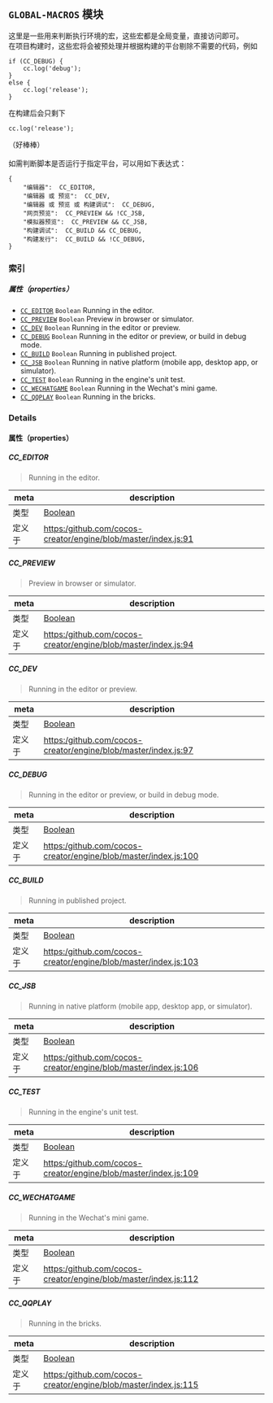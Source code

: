 
## `GLOBAL-MACROS` 模块






这里是一些用来判断执行环境的宏，这些宏都是全局变量，直接访问即可。<br>
在项目构建时，这些宏将会被预处理并根据构建的平台剔除不需要的代码，例如

    if (CC_DEBUG) {
        cc.log('debug');
    }
    else {
        cc.log('release');
    }

在构建后会只剩下

    cc.log('release');

（好棒棒）<br>
<br>
如需判断脚本是否运行于指定平台，可以用如下表达式：

    {
        "编辑器":  CC_EDITOR,
        "编辑器 或 预览":  CC_DEV,
        "编辑器 或 预览 或 构建调试":  CC_DEBUG,
        "网页预览":  CC_PREVIEW && !CC_JSB,
        "模拟器预览":  CC_PREVIEW && CC_JSB,
        "构建调试":  CC_BUILD && CC_DEBUG,
        "构建发行":  CC_BUILD && !CC_DEBUG,
    }





### 索引

##### 属性（properties）

  - [`CC_EDITOR`](#cceditor) `Boolean` Running in the editor.
  - [`CC_PREVIEW`](#ccpreview) `Boolean` Preview in browser or simulator.
  - [`CC_DEV`](#ccdev) `Boolean` Running in the editor or preview.
  - [`CC_DEBUG`](#ccdebug) `Boolean` Running in the editor or preview, or build in debug mode.
  - [`CC_BUILD`](#ccbuild) `Boolean` Running in published project.
  - [`CC_JSB`](#ccjsb) `Boolean` Running in native platform (mobile app, desktop app, or simulator).
  - [`CC_TEST`](#cctest) `Boolean` Running in the engine's unit test.
  - [`CC_WECHATGAME`](#ccwechatgame) `Boolean` Running in the Wechat's mini game.
  - [`CC_QQPLAY`](#ccqqplay) `Boolean` Running in the bricks.





### Details


#### 属性（properties）


##### CC_EDITOR

> Running in the editor.

| meta | description |
|------|-------------|
| 类型 | <a href="https://developer.mozilla.org/en/JavaScript/Reference/Global_Objects/Boolean" class="crosslink external" target="_blank">Boolean</a> |
| 定义于 | [https:/github.com/cocos-creator/engine/blob/master/index.js:91](https:/github.com/cocos-creator/engine/blob/master/index.js#L91) |



##### CC_PREVIEW

> Preview in browser or simulator.

| meta | description |
|------|-------------|
| 类型 | <a href="https://developer.mozilla.org/en/JavaScript/Reference/Global_Objects/Boolean" class="crosslink external" target="_blank">Boolean</a> |
| 定义于 | [https:/github.com/cocos-creator/engine/blob/master/index.js:94](https:/github.com/cocos-creator/engine/blob/master/index.js#L94) |



##### CC_DEV

> Running in the editor or preview.

| meta | description |
|------|-------------|
| 类型 | <a href="https://developer.mozilla.org/en/JavaScript/Reference/Global_Objects/Boolean" class="crosslink external" target="_blank">Boolean</a> |
| 定义于 | [https:/github.com/cocos-creator/engine/blob/master/index.js:97](https:/github.com/cocos-creator/engine/blob/master/index.js#L97) |



##### CC_DEBUG

> Running in the editor or preview, or build in debug mode.

| meta | description |
|------|-------------|
| 类型 | <a href="https://developer.mozilla.org/en/JavaScript/Reference/Global_Objects/Boolean" class="crosslink external" target="_blank">Boolean</a> |
| 定义于 | [https:/github.com/cocos-creator/engine/blob/master/index.js:100](https:/github.com/cocos-creator/engine/blob/master/index.js#L100) |



##### CC_BUILD

> Running in published project.

| meta | description |
|------|-------------|
| 类型 | <a href="https://developer.mozilla.org/en/JavaScript/Reference/Global_Objects/Boolean" class="crosslink external" target="_blank">Boolean</a> |
| 定义于 | [https:/github.com/cocos-creator/engine/blob/master/index.js:103](https:/github.com/cocos-creator/engine/blob/master/index.js#L103) |



##### CC_JSB

> Running in native platform (mobile app, desktop app, or simulator).

| meta | description |
|------|-------------|
| 类型 | <a href="https://developer.mozilla.org/en/JavaScript/Reference/Global_Objects/Boolean" class="crosslink external" target="_blank">Boolean</a> |
| 定义于 | [https:/github.com/cocos-creator/engine/blob/master/index.js:106](https:/github.com/cocos-creator/engine/blob/master/index.js#L106) |



##### CC_TEST

> Running in the engine's unit test.

| meta | description |
|------|-------------|
| 类型 | <a href="https://developer.mozilla.org/en/JavaScript/Reference/Global_Objects/Boolean" class="crosslink external" target="_blank">Boolean</a> |
| 定义于 | [https:/github.com/cocos-creator/engine/blob/master/index.js:109](https:/github.com/cocos-creator/engine/blob/master/index.js#L109) |



##### CC_WECHATGAME

> Running in the Wechat's mini game.

| meta | description |
|------|-------------|
| 类型 | <a href="https://developer.mozilla.org/en/JavaScript/Reference/Global_Objects/Boolean" class="crosslink external" target="_blank">Boolean</a> |
| 定义于 | [https:/github.com/cocos-creator/engine/blob/master/index.js:112](https:/github.com/cocos-creator/engine/blob/master/index.js#L112) |



##### CC_QQPLAY

> Running in the bricks.

| meta | description |
|------|-------------|
| 类型 | <a href="https://developer.mozilla.org/en/JavaScript/Reference/Global_Objects/Boolean" class="crosslink external" target="_blank">Boolean</a> |
| 定义于 | [https:/github.com/cocos-creator/engine/blob/master/index.js:115](https:/github.com/cocos-creator/engine/blob/master/index.js#L115) |






